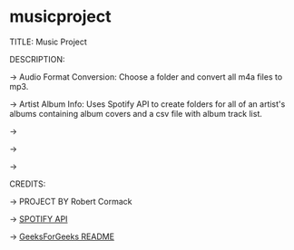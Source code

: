 # musicproject

TITLE: Music Project

DESCRIPTION:

-> Audio Format Conversion: Choose a folder and convert all m4a files to mp3.

-> Artist Album Info: Uses Spotify API to create folders for all of an artist's albums containing album covers and a csv file with album track list.

->

->

->

CREDITS:

-> PROJECT BY Robert Cormack

-> [SPOTIFY API](https://developer.spotify.com/documentation/web-api)

-> [GeeksForGeeks README](https://www.geeksforgeeks.org/what-is-readme-md-file/)

